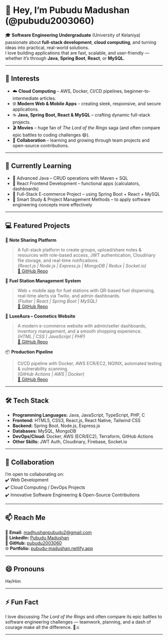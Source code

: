 # 👋 Hey, I’m Pubudu Madushan (@pubudu2003060)

🎓 **Software Engineering Undergraduate** (University of Kelaniya) passionate about **full-stack development**, **cloud computing**, and turning ideas into practical, real-world solutions.  
I love building applications that are fast, scalable, and user-friendly — whether it’s through **Java**, **Spring Boot**, **React**, or **MySQL**.

---

## 👀 Interests  
- ☁️ **Cloud Computing** – AWS, Docker, CI/CD pipelines, beginner-to-intermediate articles.  
- 🌐 **Modern Web & Mobile Apps** – creating sleek, responsive, and secure applications.  
- ☕ **Java, Spring Boot, React & MySQL** – crafting dynamic full-stack projects.  
- 🎬 **Movies** – huge fan of *The Lord of the Rings* saga (and often compare epic battles to coding challenges 😄).  
- 🤝 **Collaboration** – learning and growing through team projects and open-source contributions.  

---

## 🌱 Currently Learning  
- 🔹 Advanced Java – CRUD operations with Maven + SQL  
- 🔹 React Frontend Development – functional apps (calculators, dashboards)  
- 🔹 Full-Stack E-commerce Project – using Spring Boot + React + MySQL  
- 🔹 Smart Study & Project Management Methods – to apply software engineering concepts more effectively  

---

## 💻 Featured Projects  
🚀 **Note Sharing Platform**  
> A full-stack platform to create groups, upload/share notes & resources with role-based access, JWT authentication, Cloudinary file storage, and real-time notifications.  
*(React.js | Node.js | Express.js | MongoDB | Redux | Socket.io)*  
[🔗 GitHub Repo](https://github.com/pubudu2003060/NoteShare)

🛒 **Fuel Station Management System**  
> Web + mobile app for fuel stations with QR-based fuel dispensing, real-time alerts via Twilio, and admin dashboards.  
*(Flutter | React | Spring Boot | MySQL)*  
[🔗 GitHub Repo](https://github.com/pubudu2003060/SENG-22212-Group-Project)

💄 **LuxeAura – Cosmetics Website**  
> A modern e-commerce website with admin/seller dashboards, inventory management, and a smooth shopping experience.  
*(HTML | CSS | JavaScript | PHP)*  
[🔗 GitHub Repo](https://github.com/Rashmika119/cosmetic-web)

📦 **Production Pipeline**  
> CI/CD pipeline with Docker, AWS ECR/EC2, NGINX, automated testing & vulnerability scanning.  
*(GitHub Actions | AWS | Docker)*  
[🔗 GitHub Repo](https://github.com/pubudu2003060/bookshop-ci-cd-pipeline-ec2)

---

## 🛠️ Tech Stack  
- **Programming Languages:** Java, JavaScript, TypeScript, PHP, C  
- **Frontend:** HTML5, CSS3, React.js, React Native, Tailwind CSS  
- **Backend:** Spring Boot, Node.js, Express.js  
- **Databases:** MySQL, MongoDB  
- **DevOps/Cloud:** Docker, AWS (ECR/EC2), Terraform, GitHub Actions  
- **Other Skills:** JWT Auth, Cloudinary, Firebase, Socket.io  

---

## 💞️ Collaboration  
I’m open to collaborating on:  
✔️ Web Development  
✔️ Cloud Computing / DevOps Projects  
✔️ Innovative Software Engineering & Open-Source Contributions  

---

## 📫 Reach Me  
📧 **Email:** madhushanpubudu2@gmail.com  
🔗 **LinkedIn:** [Pubudu Madushan](https://www.linkedin.com/in/pubudu-madushan-0b0621292/)  
🐙 **GitHub:** [pubudu2003060](https://github.com/pubudu2003060)  
🌐 **Portfolio:** [pubudu-madushan.netlify.app](https://pubudu-madushan.netlify.app/)  

---

## 😄 Pronouns  
He/Him  

---

## ⚡ Fun Fact  
I love discussing *The Lord of the Rings* and often compare its epic battles to software engineering challenges — teamwork, planning, and a dash of courage make all the difference. 🏹⚔️  

---
